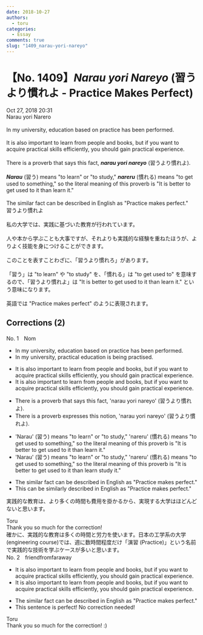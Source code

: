 ```yaml
---
date: 2018-10-27
authors:
  - toru
categories:
  - Essay
comments: true
slug: "1409_narau-yori-nareyo"
---
```


# 【No. 1409】<strong><em>Narau yori Nareyo</em></strong> (習うより慣れよ - Practice Makes Perfect)
<div class="date">Oct 27, 2018 20:31</div>
<div id="post"><div id="body_show_ori">
Narau yori Narero<br/><br/>In my university, education based on practice has been performed.<br/><br/>It is also important to learn from people and books, but if you want to acquire practical skills efficiently, you should gain practical experience.<br/><br/>There is a proverb that says this fact, <strong><em>narau yori nareyo</em></strong> (習うより慣れよ).<br/><br/><strong><em>Narau</em></strong> (習う) means "to learn" or "to study," <strong><em>nareru</em></strong> (慣れる) means "to get used to something," so the literal meaning of this proverb is "It is better to get used to it than learn it."<br/><br/>The similar fact can be described in English as "Practice makes perfect."
</div></div>

<!-- more -->

<div id="post_ja"><div id="body_show_mo">
習うより慣れよ<br/><br/>私の大学では、実践に基づいた教育が行われています。<br/><br/>人や本から学ぶことも大事ですが、それよりも実践的な経験を重ねたほうが、よりよく技能を身につけることができます。<br/><br/>このことを表すことわざに、「習うより慣れろ」があります。<br/><br/>「習う」は "to learn" や "to study" を、「慣れる」は "to get used to" を意味するので、「習うより慣れよ」は "It is better to get used to it than learn it." という意味になります。<br/><br/>英語では "Practice makes perfect" のように表現されます。
</div></div>

## Corrections (2)
<div id="block"><div class="first_name"> No. 1　<span class="just_name">Nom</span></div><div id="block2">
<ul class="correction_field">
<li class="incorrect">In my university, education based on practice has been performed.</li>
<li class="corrected correct">
In my university, practical education is being practised.
</li>
</ul>
<ul class="correction_field">
<li class="incorrect">It is also important to learn from people and books, but if you want to acquire practical skills efficiently, you should gain practical experience.</li>
<li class="corrected correct">
It is <span class="sline">also </span>important to learn from people and books, but if you want to acquire practical skills efficiently, you should gain practical experience.
</li>
</ul>
<ul class="correction_field">
<li class="incorrect">There is a proverb that says this fact, 'narau yori nareyo' (習うより慣れよ).</li>
<li class="corrected correct">
There is a proverb expresses this notion, 'narau yori nareyo' (習うより慣れよ).
</li>
</ul>
<ul class="correction_field">
<li class="incorrect">'Narau' (習う) means "to learn" or "to study," 'nareru' (慣れる) means "to get used to something," so the literal meaning of this proverb is "It is better to get used to it than learn it."</li>
<li class="corrected correct">
'Narau' (習う) means "to learn" or "to study," 'nareru' (慣れる) means "to get used to something," so the literal meaning of this proverb is "It is better to get used to it than <span class="sline">learn</span> study it."
</li>
</ul>
<ul class="correction_field">
<li class="incorrect">The similar fact can be described in English as "Practice makes perfect."</li>
<li class="corrected correct">
This can be similarly described in English as "Practice makes perfect."
</li>
</ul>
<p class="comment_small">
 実践的な教育は、より多くの時間も費用を掛かるから、実現する大学はほどんどないと思います。
 <br/>
</p>

</div><div class="name"><span class="just_name">Toru</span><br>
Thank you so much for the correction!<br/>確かに、実践的な教育は多くの時間と労力を使います。日本の工学系の大学 (engineering course)では、週に数時間程度だけ「演習 (Practice)」という名前で実践的な技術を学ぶケースが多いと思います。
</div>
</div>
<div id="block"><div class="first_name"> No. 2　<span class="just_name">friendfromfaraway</span></div><div id="block2">
<ul class="correction_field">
<li class="incorrect">It is also important to learn from people and books, but if you want to acquire practical skills efficiently, you should gain practical experience.</li>
<li class="corrected correct">
It is<span class="sline"> also </span>important to learn from people and books, but if you want to acquire practical skills efficiently, you should gain practical experience.
</li>
</ul>
<ul class="correction_field">
<li class="incorrect">The similar fact can be described in English as "Practice makes perfect."</li>
<li class="corrected perfect">This sentence is perfect! No correction needed!</li>
</ul>
</div><div class="name"><span class="just_name">Toru</span><br>
Thank you so much for the correction! :)
</div>
</div>

